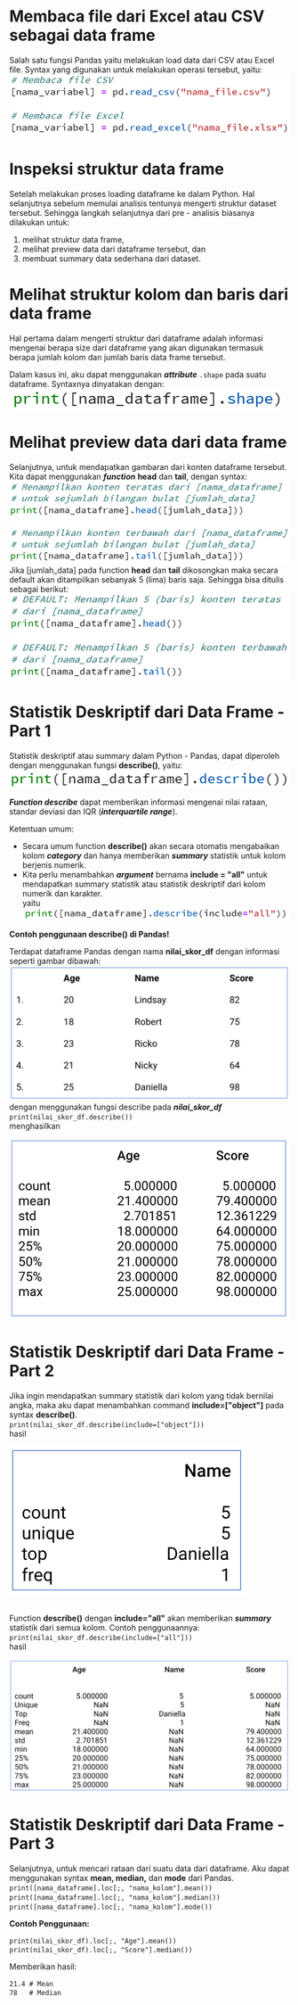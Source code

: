# Membaca file dari Excel atau CSV sebagai data frame

Salah satu fungsi Pandas yaitu melakukan load data dari CSV atau Excel file. Syntax yang digunakan untuk melakukan operasi tersebut, yaitu:<br>
![syntax](img/syntax_pandas.png)

# Inspeksi struktur data frame

Setelah melakukan proses loading dataframe ke dalam Python. Hal selanjutnya sebelum memulai analisis tentunya mengerti struktur dataset tersebut. Sehingga langkah selanjutnya dari pre - analisis biasanya dilakukan untuk:<br>

1. melihat struktur data frame,
2. melihat preview data dari dataframe tersebut, dan
3. membuat summary data sederhana dari dataset.

# Melihat struktur kolom dan baris dari data frame

Hal pertama dalam mengerti struktur dari dataframe adalah informasi mengenai berapa size dari dataframe yang akan digunakan termasuk berapa jumlah kolom dan jumlah baris data frame tersebut. <br>

Dalam kasus ini, aku dapat menggunakan **_attribute_** <code>.shape</code> pada suatu dataframe. Syntaxnya dinyatakan dengan:<br>
![syntax](img/syntax_dataframe.png)

# Melihat preview data dari data frame

Selanjutnya, untuk mendapatkan gambaran dari konten dataframe tersebut. Kita dapat menggunakan **_function_** **head** dan **tail**, dengan syntax:<br>
![syntax](img/syntax_headtail.png)<br>
Jika [jumlah_data] pada function **head** dan **tail** dikosongkan maka secara default akan ditampilkan sebanyak 5 (lima) baris saja. Sehingga bisa ditulis sebagai berikut:<br>
![syntax](img/syntax_headtail2.png)<br>

# Statistik Deskriptif dari Data Frame - Part 1

Statistik deskriptif atau summary dalam Python - Pandas, dapat diperoleh dengan menggunakan fungsi **describe()**, yaitu:<br>
![syntax](img/syntax_describe.png)<br>

**_Function describe_** dapat memberikan informasi mengenai nilai rataan, standar deviasi dan IQR (**_interquartile range_**).<br>

Ketentuan umum:<br>

- Secara umum function **describe()** akan secara otomatis mengabaikan kolom **_category_** dan hanya memberikan **_summary_** statistik untuk kolom berjenis numerik.
- Kita perlu menambahkan **_argument_** bernama **include = "all"** untuk mendapatkan summary statistik atau statistik deskriptif dari kolom numerik dan karakter.<br>
  yaitu
  ![syntax](img/syntax_describe2.png)<br>

**Contoh penggunaan describe() di Pandas!**

Terdapat dataframe Pandas dengan nama **nilai_skor_df** dengan informasi seperti gambar dibawah:<br>
![gambar](img/gambar_tabel.png)<br>
dengan menggunakan fungsi describe pada **_nilai_skor_df_**
<code>print(nilai_skor_df.describe())</code> <br>
menghasilkan<br>

![gambar](img/gambar_tabeloutput.png)<br>

# Statistik Deskriptif dari Data Frame - Part 2

Jika ingin mendapatkan summary statistik dari kolom yang tidak bernilai angka, maka aku dapat menambahkan command **include=["object"]** pada syntax **describe()**. <br>
<code>print(nilai_skor_df.describe(include=["object"]))</code> <br>
hasil<br>

![gambar](img/gambar_tabeloutput2.png)<br><br>

Function **describe()** dengan **include="all"** akan memberikan **_summary_** statistik dari semua kolom. Contoh penggunaannya:<br>
<code>print(nilai_skor_df.describe(include=["all"]))</code> <br>
hasil<br>

![gambar](img/gambar_tabeloutput3.png)<br>

# Statistik Deskriptif dari Data Frame - Part 3

Selanjutnya, untuk mencari rataan dari suatu data dari dataframe. Aku dapat menggunakan syntax **mean, median,** dan **mode** dari Pandas.<br>
<code>print([nama_dataframe].loc[;, "nama_kolom"].mean())</code><br>
<code>print([nama_dataframe].loc[;, "nama_kolom"].median())</code><br>
<code>print([nama_dataframe].loc[;, "nama_kolom"].mode())</code><br>

**Contoh Penggunaan:**

```
print(nilai_skor_df).loc[;, "Age"].mean())
print(nilai_skor_df).loc[;, "Score"].median())
```

Memberikan hasil:<br>

```
21.4 # Mean
78   # Median
```

